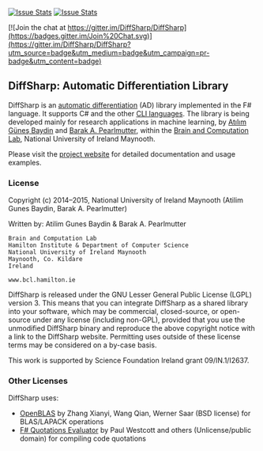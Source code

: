 [![Issue Stats](http://issuestats.com/github/diffsharp/diffsharp/badge/pr?style=flat-square)](http://issuestats.com/github/diffsharp/diffsharp)
[![Issue Stats](http://issuestats.com/github/diffsharp/diffsharp/badge/issue?style=flat-square)](http://issuestats.com/github/diffsharp/diffsharp)

[![Join the chat at https://gitter.im/DiffSharp/DiffSharp](https://badges.gitter.im/Join%20Chat.svg)](https://gitter.im/DiffSharp/DiffSharp?utm_source=badge&utm_medium=badge&utm_campaign=pr-badge&utm_content=badge)

DiffSharp: Automatic Differentiation Library
--------------------------------------------

DiffSharp is an [automatic differentiation](http://en.wikipedia.org/wiki/Automatic_differentiation) (AD) library implemented in the F# language. It supports C# and the other [CLI languages](http://en.wikipedia.org/wiki/List_of_CLI_languages). The library is being developed mainly for research applications in machine learning, by [Atılım Güneş Baydin](http://www.cs.nuim.ie/~gunes/) and [Barak A. Pearlmutter](http://bcl.hamilton.ie/~barak/), within the [Brain and Computation Lab](http://www.bcl.hamilton.ie/), National University of Ireland Maynooth.

Please visit the [project website](http://gbaydin.github.io/DiffSharp/) for detailed documentation and usage examples.

### License

Copyright (c) 2014–2015, National University of Ireland Maynooth (Atilim Gunes Baydin, Barak A. Pearlmutter)

Written by: Atilim Gunes Baydin & Barak A. Pearlmutter

    Brain and Computation Lab
    Hamilton Institute & Department of Computer Science
    National University of Ireland Maynooth
    Maynooth, Co. Kildare
    Ireland

    www.bcl.hamilton.ie

DiffSharp is released under the GNU Lesser General Public License (LGPL) version 3. This means that you can integrate DiffSharp as a shared library into your software, which may be commercial, closed-source, or open-source under any license (including non-GPL), provided that you use the unmodified DiffSharp binary and reproduce the above copyright notice with a link to the DiffSharp website. Permitting uses outside of these license terms may be considered on a by-case basis.

This work is supported by Science Foundation Ireland grant 09/IN.1/I2637.

### Other Licenses

DiffSharp uses:

* [OpenBLAS](http://www.openblas.net/) by Zhang Xianyi, Wang Qian, Werner Saar (BSD license) for BLAS/LAPACK operations
* [F# Quotations Evaluator](http://fsprojects.github.io/FSharp.Quotations.Evaluator/) by Paul Westcott and others (Unlicense/public domain) for compiling code quotations

